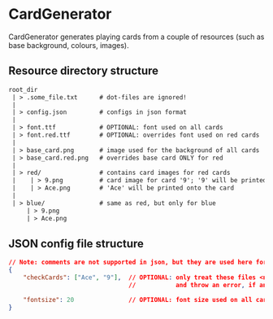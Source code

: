 # CardGenerator

CardGenerator generates playing cards from a couple of resources (such as base background, colours, images).

## Resource directory structure

```txt
root_dir
 | > .some_file.txt      # dot-files are ignored!
 |
 | > config.json         # configs in json format
 |
 | > font.ttf            # OPTIONAL: font used on all cards
 | > font.red.ttf        # OPTIONAL: overrides font used on red cards
 |
 | > base_card.png       # image used for the background of all cards
 | > base_card.red.png   # overrides base card ONLY for red
 |
 | > red/                # contains card images for red cards
 |    | > 9.png          # card image for card '9'; '9' will be printed onto the card
 |    | > Ace.png        # 'Ace' will be printed onto the card
 |
 | > blue/               # same as red, but only for blue
     | > 9.png
     | > Ace.png
```

## JSON config file structure

```json
// Note: comments are not supported in json, but they are used here for documentation purposes.
{
    "checkCards": ["Ace", "9"],  // OPTIONAL: only treat these files <name>.png as card images,
                                 //           and throw an error, if any are missing for a colour.

    "fontsize": 20               // OPTIONAL: font size used on all cards
}
```
